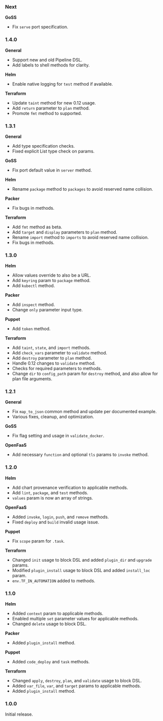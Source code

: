 ### Next
**GoSS**
- Fix `serve` port specification.

### 1.4.0
**General**
- Support new and old Pipeline DSL.
- Add labels to shell methods for clarity.

**Helm**
- Enable native logging for `test` method if available.

**Terraform**
- Update `taint` method for new 0.12 usage.
- Add `return` parameter to `plan` method.
- Promote `fmt` method to supported.

### 1.3.1
**General**
- Add type specification checks.
- Fixed explicit List type check on params.

**GoSS**
- Fix port default value in `server` method.

**Helm**
- Rename `package` method to `packages` to avoid reserved name collision.

**Packer**
- Fix bugs in methods.

**Terraform**
- Add `fmt` method as beta.
- Add `target` and `display` parameters to `plan` method.
- Rename `import` method to `imports` to avoid reserved name collision.
- Fix bugs in methods.

### 1.3.0
**Helm**
- Allow values override to also be a URL.
- Add `keyring` param to `package` method.
- Add `kubectl` method.

**Packer**
- Add `inspect` method.
- Change `only` parameter input type.

**Puppet**
- Add `token` method.

**Terraform**
- Add `taint`, `state`, and `import` methods.
- Add `check_vars` parameter to `validate` method.
- Add `destroy` parameter to `plan` method.
- Handle 0.12 changes to `validate` method.
- Checks for required parameters to methods.
- Change `dir` to `config_path` param for `destroy` method, and also allow for plan file arguments.

### 1.2.1
**General**
- Fix `map_to_json` common method and update per documented example.
- Various fixes, cleanup, and optimization.

**GoSS**
- Fix flag setting and usage in `validate_docker`.

**OpenFaaS**
- Add necessary `function` and optional `tls` params to `invoke` method.

### 1.2.0
**Helm**
- Add chart provenance verification to applicable methods.
- Add `lint`, `package`, and `test` methods.
- `values` param is now an array of strings.

**OpenFaaS**
- Added `invoke`, `login`, `push`, and `remove` methods.
- Fixed `deploy` and `build` invalid usage issue.

**Puppet**
- Fix `scope` param for `.task`.

**Terraform**
- Changed `init` usage to block DSL and added `plugin_dir` and `upgrade` params.
- Modified `plugin_install` usage to block DSL and added `install_loc` param.
- `env.TF_IN_AUTOMATION` added to methods.

### 1.1.0
**Helm**
- Added `context` param to applicable methods.
- Enabled multiple `set` parameter values for applicable methods.
- Changed `delete` usage to block DSL.

**Packer**
- Added `plugin_install` method.

**Puppet**
- Added `code_deploy` and `task` methods.

**Terraform**
- Changed `apply`, `destroy`, `plan`, and `validate` usage to block DSL.
- Added `var_file`, `var`, and `target` params to applicable methods.
- Added `plugin_install` method.

### 1.0.0
Initial release.
